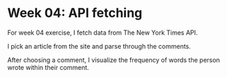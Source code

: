# Week 04: API fetching

For week 04 exercise, I fetch data from The New York Times API.

I pick an article from the site and parse through the comments.

After choosing a comment, I visualize the frequency of words the person wrote within their comment.
